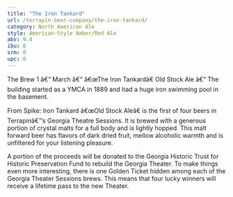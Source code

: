 ```yaml
---
title: "The Iron Tankard"
url: /terrapin-beer-company/the-iron-tankard/
category: North American Ale
style: American-Style Amber/Red Ale
abv: 9.4
ibu: 0
srm: 0
upc: 0
---
```

The Brew 1 â€“ March â€“ â€œThe Iron Tankardâ€ Old Stock Ale â€“ The building started as a YMCA in 1889 and had a huge iron swimming pool in the basement.

From Spike: Iron Tankard â€œOld Stock Aleâ€ is the first of four beers in Terrapinâ€™s Georgia Theatre Sessions. It is brewed with a generous portion of crystal malts for a full body and is lightly hopped. This malt forward beer has flavors of dark dried fruit, mellow alcoholic warmth and is unfiltered for your listening pleasure.

A portion of the proceeds will be donated to the Georgia Historic Trust for Historic Preservation Fund to rebuild the Georgia Theater. To make things even more interesting, there is one Golden Ticket hidden among each of the Georgia Theater Sessions brews. This means that four lucky winners will receive a lifetime pass to the new Theater.
